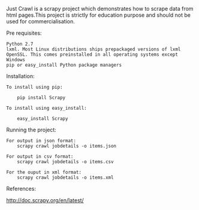 Just Crawl is a scrapy project which demonstrates how to scrape data from html pages.This project is strictly for education purpose and should not be used for commercialisation.

Pre requisites:

    Python 2.7
    lxml. Most Linux distributions ships prepackaged versions of lxml
    OpenSSL. This comes preinstalled in all operating systems except Windows 
    pip or easy_install Python package managers

Installation: 

	To install using pip:

		pip install Scrapy

	To install using easy_install:

		easy_install Scrapy


Running the project:
	
    For output in json format:
		scrapy crawl jobdetails -o items.json

	For output in csv format:
		scrapy crawl jobdetails -o items.csv

	For the ouput in xml format:
		scrapy crawl jobdetails -o items.xml


References:

  http://doc.scrapy.org/en/latest/
